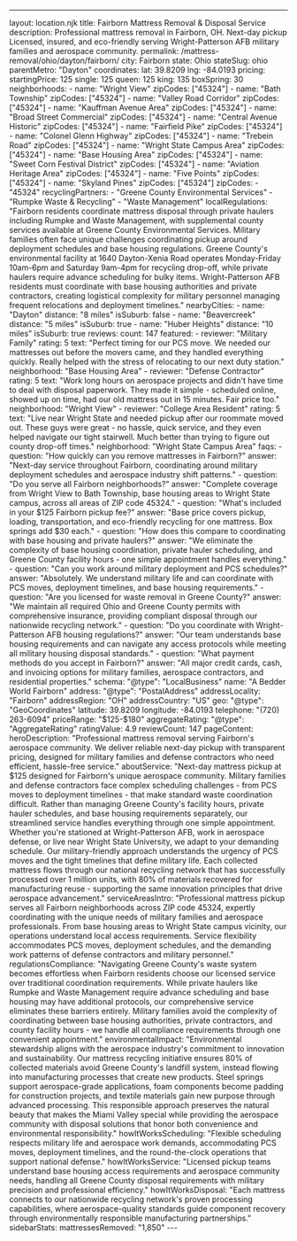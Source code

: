 ---
layout: location.njk
title: Fairborn Mattress Removal & Disposal Service
description: Professional mattress removal in Fairborn, OH. Next-day pickup Licensed, insured, and eco-friendly serving Wright-Patterson AFB military families and aerospace community.
permalink: /mattress-removal/ohio/dayton/fairborn/
city: Fairborn state: Ohio stateSlug: ohio parentMetro: "Dayton" coordinates: lat: 39.8209 lng: -84.0193 pricing: startingPrice: 125 single: 125 queen: 125 king: 135 boxSpring: 30 neighborhoods: - name: "Wright View" zipCodes: ["45324"] - name: "Bath Township" zipCodes: ["45324"] - name: "Valley Road Corridor" zipCodes: ["45324"] - name: "Kauffman Avenue Area" zipCodes: ["45324"] - name: "Broad Street Commercial" zipCodes: ["45324"] - name: "Central Avenue Historic" zipCodes: ["45324"] - name: "Fairfield Pike" zipCodes: ["45324"] - name: "Colonel Glenn Highway" zipCodes: ["45324"] - name: "Trebein Road" zipCodes: ["45324"] - name: "Wright State Campus Area" zipCodes: ["45324"] - name: "Base Housing Area" zipCodes: ["45324"] - name: "Sweet Corn Festival District" zipCodes: ["45324"] - name: "Aviation Heritage Area" zipCodes: ["45324"] - name: "Five Points" zipCodes: ["45324"] - name: "Skyland Pines" zipCodes: ["45324"] zipCodes: - "45324" recyclingPartners: - "Greene County Environmental Services" - "Rumpke Waste & Recycling" - "Waste Management" localRegulations: "Fairborn residents coordinate mattress disposal through private haulers including Rumpke and Waste Management, with supplemental county services available at Greene County Environmental Services. Military families often face unique challenges coordinating pickup around deployment schedules and base housing regulations. Greene County's environmental facility at 1640 Dayton-Xenia Road operates Monday-Friday 10am-6pm and Saturday 9am-4pm for recycling drop-off, while private haulers require advance scheduling for bulky items. Wright-Patterson AFB residents must coordinate with base housing authorities and private contractors, creating logistical complexity for military personnel managing frequent relocations and deployment timelines." nearbyCities: - name: "Dayton" distance: "8 miles" isSuburb: false - name: "Beavercreek" distance: "5 miles" isSuburb: true - name: "Huber Heights" distance: "10 miles" isSuburb: true reviews: count: 147 featured: - reviewer: "Military Family" rating: 5 text: "Perfect timing for our PCS move. We needed our mattresses out before the movers came, and they handled everything quickly. Really helped with the stress of relocating to our next duty station." neighborhood: "Base Housing Area" - reviewer: "Defense Contractor" rating: 5 text: "Work long hours on aerospace projects and didn't have time to deal with disposal paperwork. They made it simple - scheduled online, showed up on time, had our old mattress out in 15 minutes. Fair price too." neighborhood: "Wright View" - reviewer: "College Area Resident" rating: 5 text: "Live near Wright State and needed pickup after our roommate moved out. These guys were great - no hassle, quick service, and they even helped navigate our tight stairwell. Much better than trying to figure out county drop-off times." neighborhood: "Wright State Campus Area" faqs: - question: "How quickly can you remove mattresses in Fairborn?" answer: "Next-day service throughout Fairborn, coordinating around military deployment schedules and aerospace industry shift patterns." - question: "Do you serve all Fairborn neighborhoods?" answer: "Complete coverage from Wright View to Bath Township, base housing areas to Wright State campus, across all areas of ZIP code 45324." - question: "What's included in your $125 Fairborn pickup fee?" answer: "Base price covers pickup, loading, transportation, and eco-friendly recycling for one mattress. Box springs add $30 each." - question: "How does this compare to coordinating with base housing and private haulers?" answer: "We eliminate the complexity of base housing coordination, private hauler scheduling, and Greene County facility hours - one simple appointment handles everything." - question: "Can you work around military deployment and PCS schedules?" answer: "Absolutely. We understand military life and can coordinate with PCS moves, deployment timelines, and base housing requirements." - question: "Are you licensed for waste removal in Greene County?" answer: "We maintain all required Ohio and Greene County permits with comprehensive insurance, providing compliant disposal through our nationwide recycling network." - question: "Do you coordinate with Wright-Patterson AFB housing regulations?" answer: "Our team understands base housing requirements and can navigate any access protocols while meeting all military housing disposal standards." - question: "What payment methods do you accept in Fairborn?" answer: "All major credit cards, cash, and invoicing options for military families, aerospace contractors, and residential properties." schema: "@type": "LocalBusiness" name: "A Bedder World Fairborn" address: "@type": "PostalAddress" addressLocality: "Fairborn" addressRegion: "OH" addressCountry: "US" geo: "@type": "GeoCoordinates" latitude: 39.8209 longitude: -84.0193 telephone: "(720) 263-6094" priceRange: "$125-$180" aggregateRating: "@type": "AggregateRating" ratingValue: 4.9 reviewCount: 147 pageContent: heroDescription: "Professional mattress removal serving Fairborn's aerospace community. We deliver reliable next-day pickup with transparent pricing, designed for military families and defense contractors who need efficient, hassle-free service." aboutService: "Next-day mattress pickup at $125 designed for Fairborn's unique aerospace community. Military families and defense contractors face complex scheduling challenges - from PCS moves to deployment timelines - that make standard waste coordination difficult. Rather than managing Greene County's facility hours, private hauler schedules, and base housing requirements separately, our streamlined service handles everything through one simple appointment. Whether you're stationed at Wright-Patterson AFB, work in aerospace defense, or live near Wright State University, we adapt to your demanding schedule. Our military-friendly approach understands the urgency of PCS moves and the tight timelines that define military life. Each collected mattress flows through our national recycling network that has successfully processed over 1 million units, with 80% of materials recovered for manufacturing reuse - supporting the same innovation principles that drive aerospace advancement." serviceAreasIntro: "Professional mattress pickup serves all Fairborn neighborhoods across ZIP code 45324, expertly coordinating with the unique needs of military families and aerospace professionals. From base housing areas to Wright State campus vicinity, our operations understand local access requirements. Service flexibility accommodates PCS moves, deployment schedules, and the demanding work patterns of defense contractors and military personnel." regulationsCompliance: "Navigating Greene County's waste system becomes effortless when Fairborn residents choose our licensed service over traditional coordination requirements. While private haulers like Rumpke and Waste Management require advance scheduling and base housing may have additional protocols, our comprehensive service eliminates these barriers entirely. Military families avoid the complexity of coordinating between base housing authorities, private contractors, and county facility hours - we handle all compliance requirements through one convenient appointment." environmentalImpact: "Environmental stewardship aligns with the aerospace industry's commitment to innovation and sustainability. Our mattress recycling initiative ensures 80% of collected materials avoid Greene County's landfill system, instead flowing into manufacturing processes that create new products. Steel springs support aerospace-grade applications, foam components become padding for construction projects, and textile materials gain new purpose through advanced processing. This responsible approach preserves the natural beauty that makes the Miami Valley special while providing the aerospace community with disposal solutions that honor both convenience and environmental responsibility." howItWorksScheduling: "Flexible scheduling respects military life and aerospace work demands, accommodating PCS moves, deployment timelines, and the round-the-clock operations that support national defense." howItWorksService: "Licensed pickup teams understand base housing access requirements and aerospace community needs, handling all Greene County disposal requirements with military precision and professional efficiency." howItWorksDisposal: "Each mattress connects to our nationwide recycling network's proven processing capabilities, where aerospace-quality standards guide component recovery through environmentally responsible manufacturing partnerships." sidebarStats: mattressesRemoved: "1,850" ---